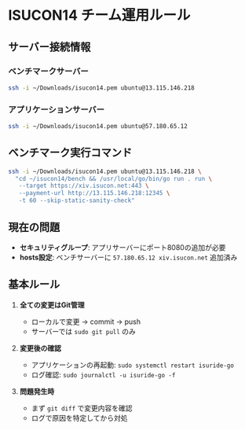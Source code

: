 # ISUCON14 チーム運用ルール

## サーバー接続情報

### ベンチマークサーバー
```bash
ssh -i ~/Downloads/isucon14.pem ubuntu@13.115.146.218
```

### アプリケーションサーバー
```bash
ssh -i ~/Downloads/isucon14.pem ubuntu@57.180.65.12
```

## ベンチマーク実行コマンド
```bash
ssh -i ~/Downloads/isucon14.pem ubuntu@13.115.146.218 \
  "cd ~/isucon14/bench && /usr/local/go/bin/go run . run \
   --target https://xiv.isucon.net:443 \
   --payment-url http://13.115.146.218:12345 \
   -t 60 --skip-static-sanity-check"
```

## 現在の問題
- **セキュリティグループ**: アプリサーバーにポート8080の追加が必要
- **hosts設定**: ベンチサーバーに `57.180.65.12 xiv.isucon.net` 追加済み

## 基本ルール

1. **全ての変更はGit管理**
   - ローカルで変更 → commit → push
   - サーバーでは `sudo git pull` のみ

2. **変更後の確認**
   - アプリケーションの再起動: `sudo systemctl restart isuride-go`
   - ログ確認: `sudo journalctl -u isuride-go -f`

3. **問題発生時**
   - まず `git diff` で変更内容を確認
   - ログで原因を特定してから対処